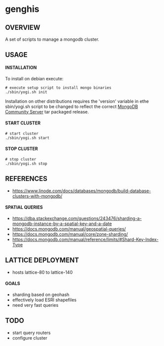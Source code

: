 # genghis
## OVERVIEW
A set of scripts to manage a mongodb cluster.

## USAGE
#### INSTALLATION
To install on debian execute:

    # execute setup script to install mongo binaries
    ./sbin/yogi.sh init

Installation on other distributions requires the 'version' variable in ethe sbin/yogi.sh script to be changed to reflect the correct [MongoDB Community Server](https://www.mongodb.com/try/download/community) tar packaged release.
#### START CLUSTER
    # start cluster
    ./sbin/yogi.sh start
#### STOP CLUSTER
    # stop cluster
    ./sbin/yogi.sh stop

## REFERENCES
- https://www.linode.com/docs/databases/mongodb/build-database-clusters-with-mongodb/
#### SPATIAL QUERIES
- https://dba.stackexchange.com/questions/243476/sharding-a-mongodb-instance-by-a-spatial-key-and-a-date
- https://docs.mongodb.com/manual/geospatial-queries/
- https://docs.mongodb.com/manual/core/zone-sharding/
- https://docs.mongodb.com/manual/reference/limits/#Shard-Key-Index-Type

## LATTICE DEPLOYMENT
- hosts lattice-80 to lattice-140
#### GOALS
- sharding based on geohash
- effectively load ESRI shapefiles
- need very fast queries

## TODO
- start query routers
- configure cluster
